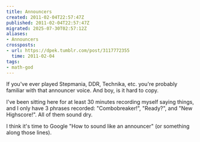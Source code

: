 ```yaml
---
title: Announcers
created: 2011-02-04T22:57:47Z
published: 2011-02-04T22:57:47Z
migrated: 2025-07-30T02:57:12Z
aliases:
- Announcers
crossposts:
- url: https://dpek.tumblr.com/post/3117772355
  time: 2011-02-04
tags:
- math-god
---
```


If you've ever played Stepmania, DDR, Technika, etc. you're probably familiar with that announcer voice. And boy, is it hard to copy.

I've been sitting here for at least 30 minutes recording myself saying things, and I only have 3 phrases recorded: "Combobreaker!", "Ready?", and "New Highscore!". All of them sound dry.

I think it's time to Google "How to sound like an announcer" (or something along those lines).
